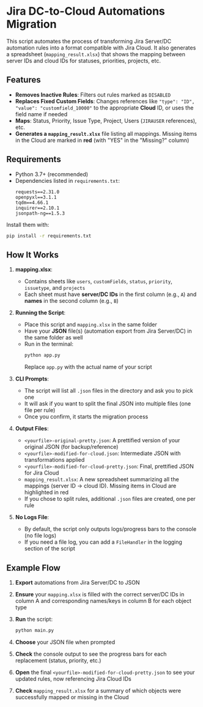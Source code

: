 # Jira DC-to-Cloud Automations Migration

This script automates the process of transforming Jira Server/DC automation rules into a format compatible with Jira Cloud. It also generates a spreadsheet (`mapping_result.xlsx`) that shows the mapping between server IDs and cloud IDs for statuses, priorities, projects, etc.

## Features

- **Removes Inactive Rules**: Filters out rules marked as `DISABLED`
- **Replaces Fixed Custom Fields**: Changes references like `"type": "ID", "value": "customfield_10000"` to the appropriate **Cloud** ID, or uses the field name if needed
- **Maps**: Status, Priority, Issue Type, Project, Users (`JIRAUSER` references), etc.
- **Generates a `mapping_result.xlsx`** file listing all mappings. Missing items in the Cloud are marked in **red** (with "YES" in the "Missing?" column)

## Requirements

- Python 3.7+ (recommended)
- Dependencies listed in `requirements.txt`:
  ```
  requests==2.31.0
  openpyxl==3.1.1
  tqdm==4.66.1
  inquirer==2.10.1
  jsonpath-ng==1.5.3
  ```

Install them with:

```bash
pip install -r requirements.txt
```

## How It Works

1. **mapping.xlsx**:
   - Contains sheets like `users`, `customFields`, `status`, `priority`, `issuetype`, and `projects`
   - Each sheet must have **server/DC IDs** in the first column (e.g., `A`) and **names** in the second column (e.g., `B`)

2. **Running the Script**:
   - Place this script and `mapping.xlsx` in the same folder
   - Have your **JSON** file(s) (automation export from Jira Server/DC) in the same folder as well
   - Run in the terminal:
     ```bash
     python app.py
     ```
     Replace `app.py` with the actual name of your script

3. **CLI Prompts**:
   - The script will list all `.json` files in the directory and ask you to pick one
   - It will ask if you want to split the final JSON into multiple files (one file per rule)
   - Once you confirm, it starts the migration process

4. **Output Files**:
   - `<yourfile>-original-pretty.json`: A prettified version of your original JSON (for backup/reference)
   - `<yourfile>-modified-for-cloud.json`: Intermediate JSON with transformations applied
   - `<yourfile>-modified-for-cloud-pretty.json`: Final, prettified JSON for Jira Cloud
   - `mapping_result.xlsx`: A new spreadsheet summarizing all the mappings (server ID -> cloud ID). Missing items in Cloud are highlighted in red
   - If you chose to split rules, additional `.json` files are created, one per rule

5. **No Logs File**:
   - By default, the script only outputs logs/progress bars to the console (no file logs)
   - If you need a file log, you can add a `FileHandler` in the logging section of the script

## Example Flow

1. **Export** automations from Jira Server/DC to JSON

2. **Ensure** your `mapping.xlsx` is filled with the correct server/DC IDs in column A and corresponding names/keys in column B for each object type

3. **Run** the script:
   ```bash
   python main.py
   ```

4. **Choose** your JSON file when prompted

5. **Check** the console output to see the progress bars for each replacement (status, priority, etc.)

6. **Open** the final `<yourfile>-modified-for-cloud-pretty.json` to see your updated rules, now referencing Jira Cloud IDs

7. **Check** `mapping_result.xlsx` for a summary of which objects were successfully mapped or missing in the Cloud
